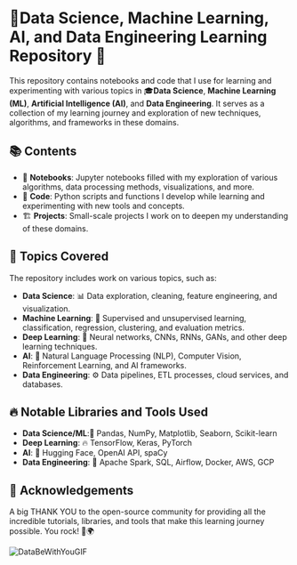 # 🚀Data Science, Machine Learning, AI, and Data Engineering Learning Repository 🌱

This repository contains notebooks and code that I use for learning and experimenting with various topics in 🎓**Data Science**, **Machine Learning (ML)**, **Artificial Intelligence (AI)**, and **Data Engineering**. It serves as a collection of my learning journey and exploration of new techniques, algorithms, and frameworks in these domains.

## 📚 Contents

- 📝 **Notebooks**: Jupyter notebooks filled with my exploration of various algorithms, data processing methods, visualizations, and more.
- 🔧 **Code**: Python scripts and functions I develop while learning and experimenting with new tools and concepts.
- 🏗️ **Projects**: Small-scale projects I work on to deepen my understanding of these domains.

## 🧠 Topics Covered

The repository includes work on various topics, such as:

- **Data Science**: 📊 Data exploration, cleaning, feature engineering, and visualization.
- **Machine Learning**: 🤖 Supervised and unsupervised learning, classification, regression, clustering, and evaluation metrics.
- **Deep Learning**: 🧠 Neural networks, CNNs, RNNs, GANs, and other deep learning techniques.
- **AI**: 🦾 Natural Language Processing (NLP), Computer Vision, Reinforcement Learning, and AI frameworks.
- **Data Engineering**: ⚙️ Data pipelines, ETL processes, cloud services, and databases.

## 🔥 Notable Libraries and Tools Used

- **Data Science/ML**:🧮 Pandas, NumPy, Matplotlib, Seaborn, Scikit-learn
- **Deep Learning**: 🔥 TensorFlow, Keras, PyTorch
- **AI**: 💬 Hugging Face, OpenAI API, spaCy          
- **Data Engineering**: 💾 Apache Spark, SQL, Airflow, Docker, AWS, GCP

## 🙌 Acknowledgements
A big THANK YOU to the open-source community for providing all the incredible tutorials, libraries, and tools that make this learning journey possible. You rock! 🎸🌍

![DataBeWithYouGIF](https://github.com/user-attachments/assets/ea767130-6332-4703-a098-efe750926473)

